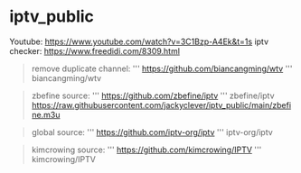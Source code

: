 # iptv_public
Youtube: https://www.youtube.com/watch?v=3C1Bzp-A4Ek&t=1s
iptv checker: https://www.freedidi.com/8309.html

>remove duplicate channel:
'''
https://github.com/biancangming/wtv
'''
biancangming/wtv

>zbefine source:
'''
https://github.com/zbefine/iptv
'''
zbefine/iptv
>https://raw.githubusercontent.com/jackyclever/iptv_public/main/zbefine.m3u

>global source:
'''
https://github.com/iptv-org/iptv
'''
iptv-org/iptv

>kimcrowing source:
'''
https://github.com/kimcrowing/IPTV
'''
kimcrowing/IPTV
